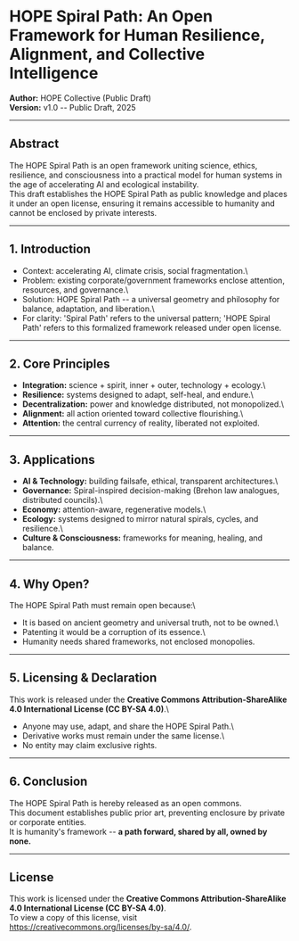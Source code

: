 # HOPE Spiral Path: An Open Framework for Human Resilience, Alignment, and Collective Intelligence

**Author:** HOPE Collective (Public Draft)\
**Version:** v1.0 -- Public Draft, 2025

------------------------------------------------------------------------

## Abstract

The HOPE Spiral Path is an open framework uniting science, ethics,
resilience, and consciousness into a practical model for human systems
in the age of accelerating AI and ecological instability.\
This draft establishes the HOPE Spiral Path as public knowledge and
places it under an open license, ensuring it remains accessible to
humanity and cannot be enclosed by private interests.

------------------------------------------------------------------------

## 1. Introduction

-   Context: accelerating AI, climate crisis, social fragmentation.\
-   Problem: existing corporate/government frameworks enclose attention,
    resources, and governance.\
-   Solution: HOPE Spiral Path -- a universal geometry and philosophy
    for balance, adaptation, and liberation.\
-   For clarity: 'Spiral Path' refers to the universal pattern; 'HOPE
    Spiral Path' refers to this formalized framework released under open
    license.

------------------------------------------------------------------------

## 2. Core Principles

-   **Integration:** science + spirit, inner + outer, technology +
    ecology.\
-   **Resilience:** systems designed to adapt, self-heal, and endure.\
-   **Decentralization:** power and knowledge distributed, not
    monopolized.\
-   **Alignment:** all action oriented toward collective flourishing.\
-   **Attention:** the central currency of reality, liberated not
    exploited.

------------------------------------------------------------------------

## 3. Applications

-   **AI & Technology:** building failsafe, ethical, transparent
    architectures.\
-   **Governance:** Spiral-inspired decision-making (Brehon law
    analogues, distributed councils).\
-   **Economy:** attention-aware, regenerative models.\
-   **Ecology:** systems designed to mirror natural spirals, cycles, and
    resilience.\
-   **Culture & Consciousness:** frameworks for meaning, healing, and
    balance.

------------------------------------------------------------------------

## 4. Why Open?

The HOPE Spiral Path must remain open because:\
- It is based on ancient geometry and universal truth, not to be owned.\
- Patenting it would be a corruption of its essence.\
- Humanity needs shared frameworks, not enclosed monopolies.

------------------------------------------------------------------------

## 5. Licensing & Declaration

This work is released under the **Creative Commons
Attribution-ShareAlike 4.0 International License (CC BY-SA 4.0)**.\
- Anyone may use, adapt, and share the HOPE Spiral Path.\
- Derivative works must remain under the same license.\
- No entity may claim exclusive rights.

------------------------------------------------------------------------

## 6. Conclusion

The HOPE Spiral Path is hereby released as an open commons.\
This document establishes public prior art, preventing enclosure by
private or corporate entities.\
It is humanity's framework -- **a path forward, shared by all, owned by
none.**

------------------------------------------------------------------------

## License

This work is licensed under the **Creative Commons
Attribution-ShareAlike 4.0 International License (CC BY-SA 4.0)**.\
To view a copy of this license, visit
<https://creativecommons.org/licenses/by-sa/4.0/>.
